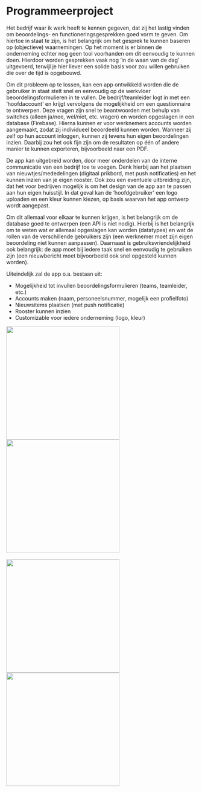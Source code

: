 # Programmeerproject

Het bedrijf waar ik werk heeft te kennen gegeven, dat zij het lastig vinden om beoordelings- en functioneringsgesprekken goed vorm te geven. Om hiertoe in staat te zijn, is het belangrijk om het gesprek te kunnen baseren op (objectieve) waarnemingen. Op het moment is er binnen de onderneming echter nog geen tool voorhanden om dit eenvoudig te kunnen doen. Hierdoor worden gesprekken vaak nog ‘in de waan van de dag’ uitgevoerd, terwijl je hier liever een solide basis voor zou willen gebruiken die over de tijd is opgebouwd.

Om dit probleem op te lossen, kan een app ontwikkeld worden die de gebruiker in staat stelt snel en eenvoudig op de werkvloer beoordelingsformulieren in te vullen. De bedrijf/teamleider logt in met een ‘hoofdaccount’ en krijgt vervolgens de mogelijkheid om een questionnaire te ontwerpen. Deze vragen zijn snel te beantwoorden met behulp van switches (alleen ja/nee, wel/niet, etc. vragen) en worden opgeslagen in een database (Firebase). Hierna kunnen er voor werknemers accounts worden aangemaakt, zodat zij individueel beoordeeld kunnen worden. Wanneer zij zelf op hun account inloggen, kunnen zij tevens hun eigen beoordelingen inzien. Daarbij zou het ook fijn zijn om de resultaten op één of andere manier te kunnen exporteren, bijvoorbeeld naar een PDF.

De app kan uitgebreid worden, door meer onderdelen van de interne communicatie van een bedrijf toe te voegen. Denk hierbij aan het plaatsen van nieuwtjes/mededelingen (digitaal prikbord, met push notificaties) en het kunnen inzien van je eigen rooster. Ook zou een eventuele uitbreiding zijn, dat het voor bedrijven mogelijk is om het design van de app aan te passen aan hun eigen huisstijl. In dat geval kan de ‘hoofdgebruiker’ een logo uploaden en een kleur kunnen kiezen, op basis waarvan het app ontwerp wordt aangepast.

Om dit allemaal voor elkaar te kunnen krijgen, is het belangrijk om de database goed te ontwerpen (een API is niet nodig). Hierbij is het belangrijk om te weten wat er allemaal opgeslagen kan worden (datatypes) en wat de rollen van de verschillende gebruikers zijn (een werknemer moet zijn eigen beoordeling niet kunnen aanpassen). Daarnaast is gebruiksvriendelijkheid ook belangrijk: de app moet bij iedere taak snel en eenvoudig te gebruiken zijn (een nieuwbericht moet bijvoorbeeld ook snel opgesteld kunnen worden).

Uiteindelijk zal de app o.a. bestaan uit:
* Mogelijkheid tot invullen beoordelingsformulieren (teams, teamleider, etc.)
* Accounts maken (naam, personeelsnummer, mogelijk een profielfoto)
* Nieuwsitems plaatsen (met push notificatie)
* Rooster kunnen inzien
* Customizable voor iedere onderneming (logo, kleur)

<img src="https://github.com/jasperscholten/programmeerproject/blob/master/doc/beoordeling.png" width="300">
<img src="https://github.com/jasperscholten/programmeerproject/blob/master/doc/beoordelingen.png" width="300"></br></br>
<img src="https://github.com/jasperscholten/programmeerproject/blob/master/doc/medewerkers.png" width="300">
<img src="https://github.com/jasperscholten/programmeerproject/blob/master/doc/rooster.png" width="300"></br></br>
